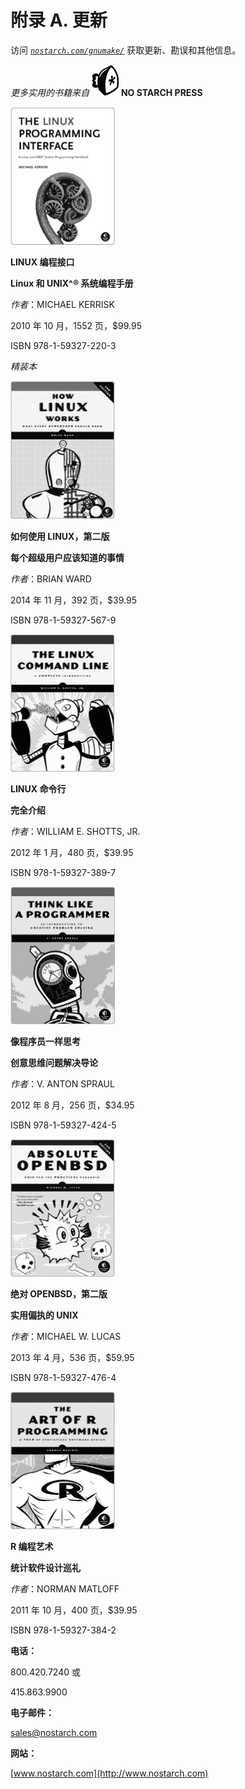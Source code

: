 # 附录 A. 更新

访问 *[`nostarch.com/gnumake/`](http://nostarch.com/gnumake/)* 获取更新、勘误和其他信息。

*更多实用的书籍来自* ![](img/httpatomoreillycomsourcenostarchimages2187815.png.jpg) **NO STARCH PRESS**

![没有标题的图片](img/httpatomoreillycomsourcenostarchimages2187817.png.jpg)

**LINUX 编程接口**

**Linux 和 UNIX^® 系统编程手册**

*作者*：MICHAEL KERRISK

2010 年 10 月，1552 页，$99.95

ISBN 978-1-59327-220-3

*精装本*

![没有标题的图片](img/httpatomoreillycomsourcenostarchimages2187819.png.jpg)

**如何使用 LINUX，第二版**

**每个超级用户应该知道的事情**

*作者*：BRIAN WARD

2014 年 11 月，392 页，$39.95

ISBN 978-1-59327-567-9

![没有标题的图片](img/httpatomoreillycomsourcenostarchimages2187821.png.jpg)

**LINUX 命令行**

**完全介绍**

*作者*：WILLIAM E. SHOTTS, JR.

2012 年 1 月，480 页，$39.95

ISBN 978-1-59327-389-7

![没有标题的图片](img/httpatomoreillycomsourcenostarchimages2187823.png.jpg)

**像程序员一样思考**

**创意思维问题解决导论**

*作者*：V. ANTON SPRAUL

2012 年 8 月，256 页，$34.95

ISBN 978-1-59327-424-5

![没有标题的图片](img/httpatomoreillycomsourcenostarchimages2187825.png.jpg)

**绝对 OPENBSD，第二版**

**实用偏执的 UNIX**

*作者*：MICHAEL W. LUCAS

2013 年 4 月，536 页，$59.95

ISBN 978-1-59327-476-4

![没有标题的图片](img/httpatomoreillycomsourcenostarchimages2187827.png.jpg)

**R 编程艺术**

**统计软件设计巡礼**

*作者*：NORMAN MATLOFF

2011 年 10 月，400 页，$39.95

ISBN 978-1-59327-384-2

**电话：**

800.420.7240 或

415.863.9900

**电子邮件：**

sales@nostarch.com

**网站：**

[www.nostarch.com](http://www.nostarch.com)
